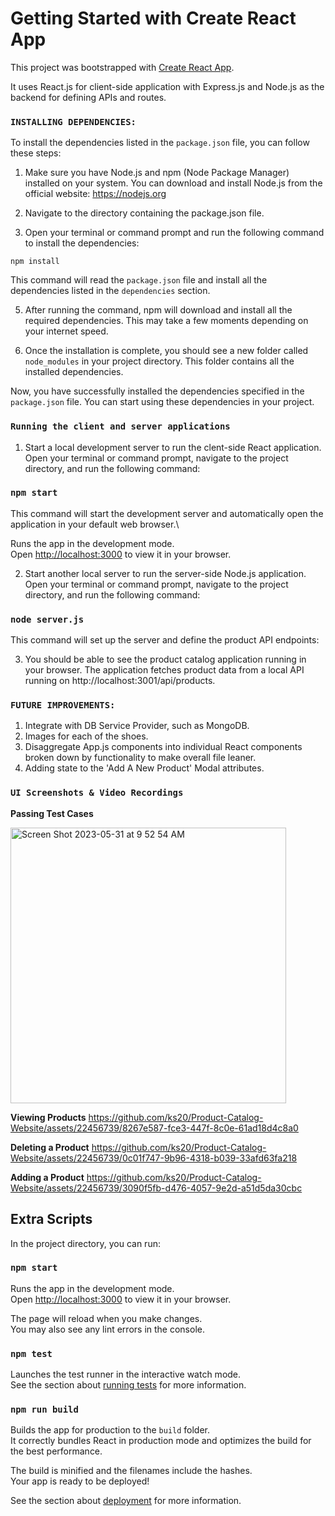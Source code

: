 # Getting Started with Create React App

This project was bootstrapped with [Create React App](https://github.com/facebook/create-react-app).

It uses React.js for client-side application with Express.js and Node.js as the backend for defining APIs and routes.

### `INSTALLING DEPENDENCIES:`
To install the dependencies listed in the `package.json` file, you can follow these steps:

1. Make sure you have Node.js and npm (Node Package Manager) installed on your system. You can download and install Node.js from the official website: https://nodejs.org

2. Navigate to the directory containing the package.json file.

4. Open your terminal or command prompt and run the following command to install the dependencies:

```shell
npm install
```

This command will read the `package.json` file and install all the dependencies listed in the `dependencies` section.

5. After running the command, npm will download and install all the required dependencies. This may take a few moments depending on your internet speed.

6. Once the installation is complete, you should see a new folder called `node_modules` in your project directory. This folder contains all the installed dependencies.

Now, you have successfully installed the dependencies specified in the `package.json` file. You can start using these dependencies in your project.

### `Running the client and server applications`
1. Start a local development server to run the clent-side React application. Open your terminal or command prompt, navigate to the project directory, and run the following command:

  ### `npm start`

This command will start the development server and automatically open the application in your default web browser.\

Runs the app in the development mode.\
Open [http://localhost:3000](http://localhost:3000) to view it in your browser.

2. Start another local server to run the server-side Node.js application. Open your terminal or command prompt, navigate to the project directory, and run the following command:

  ### `node server.js`

This command will set up the server and define the product API endpoints:

3. You should be able to see the product catalog application running in your browser. The application fetches product data from a local API running on http://localhost:3001/api/products.

### `FUTURE IMPROVEMENTS:`
1. Integrate with DB Service Provider, such as MongoDB.
2. Images for each of the shoes.
3. Disaggregate App.js components into individual React components broken down by functionality to make overall file leaner.
4. Adding state to the 'Add A New Product' Modal attributes.

### `UI Screenshots & Video Recordings`

**Passing Test Cases**

<img width="441" alt="Screen Shot 2023-05-31 at 9 52 54 AM" src="https://github.com/ks20/Product-Catalog-Website/assets/22456739/b0406c4c-9ca5-44a0-9019-464dd9cecdb0">

**Viewing Products**
https://github.com/ks20/Product-Catalog-Website/assets/22456739/8267e587-fce3-447f-8c0e-61ad18d4c8a0

**Deleting a Product**
https://github.com/ks20/Product-Catalog-Website/assets/22456739/0c01f747-9b96-4318-b039-33afd63fa218

**Adding a Product**
https://github.com/ks20/Product-Catalog-Website/assets/22456739/3090f5fb-d476-4057-9e2d-a51d5da30cbc


## Extra Scripts

In the project directory, you can run:

### `npm start`

Runs the app in the development mode.\
Open [http://localhost:3000](http://localhost:3000) to view it in your browser.

The page will reload when you make changes.\
You may also see any lint errors in the console.

### `npm test`

Launches the test runner in the interactive watch mode.\
See the section about [running tests](https://facebook.github.io/create-react-app/docs/running-tests) for more information.

### `npm run build`

Builds the app for production to the `build` folder.\
It correctly bundles React in production mode and optimizes the build for the best performance.

The build is minified and the filenames include the hashes.\
Your app is ready to be deployed!

See the section about [deployment](https://facebook.github.io/create-react-app/docs/deployment) for more information.
